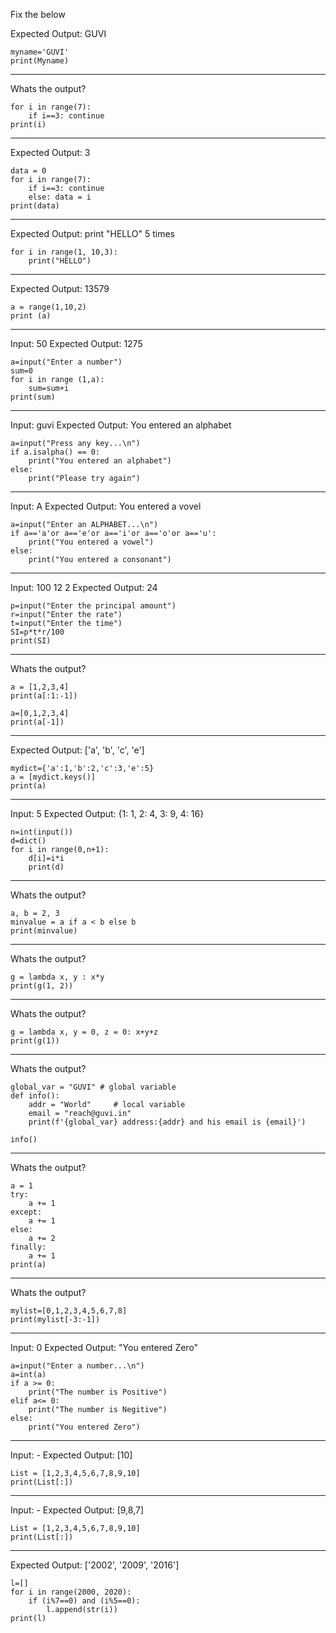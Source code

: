 Fix the below 

Expected Output: GUVI
```
myname='GUVI'
print(Myname)
```
---------------------------------------
Whats the output?
```
for i in range(7):
	if i==3: continue
print(i)
```
---------------------------------------
Expected Output: 3
```
data = 0
for i in range(7):
	if i==3: continue
	else: data = i
print(data)
```

---------------------------------------
Expected Output: print "HELLO" 5 times
```
for i in range(1, 10,3):
    print("HELLO")
```	
---------------------------------------

Expected Output: 13579
```
a = range(1,10,2)
print (a)
```
---------------------------------------
Input: 50
Expected Output: 1275

```
a=input("Enter a number")
sum=0
for i in range (1,a):
    sum=sum+i
print(sum)
```
---------------------------------------

Input: guvi
Expected Output: You entered an alphabet

```
a=input("Press any key...\n")
if a.isalpha() == 0:
    print("You entered an alphabet")
else:
    print("Please try again")
```	
---------------------------------------	

Input: A
Expected Output: You entered a vovel

```	
a=input("Enter an ALPHABET...\n")
if a=='a'or a=='e'or a=='i'or a=='o'or a=='u':
    print("You entered a vowel")
else:
    print("You entered a consonant")
```
---------------------------------------
Input: 100 12 2
Expected Output: 24

```
p=input("Enter the principal amount")
r=input("Enter the rate")
t=input("Enter the time")
SI=p*t*r/100
print(SI)
```
---------------------------------------
Whats the output?
```
a = [1,2,3,4]
print(a[:1:-1])

a=[0,1,2,3,4]
print(a[-1])

```
---------------------------------------

Expected Output: ['a', 'b', 'c', 'e']
```
mydict={'a':1,'b':2,'c':3,'e':5}
a = [mydict.keys()]
print(a)
```
---------------------------------------
Input: 5
Expected Output: {1: 1, 2: 4, 3: 9, 4: 16}

```
n=int(input())
d=dict()
for i in range(0,n+1):
	d[i]=i*i
	print(d)
```	
---------------------------------------
Whats the output?
```	
a, b = 2, 3
minvalue = a if a < b else b
print(minvalue)
```
---------------------------------------
Whats the output?
```
g = lambda x, y : x*y
print(g(1, 2))
```
---------------------------------------
Whats the output?
```
g = lambda x, y = 0, z = 0: x+y+z
print(g(1))
```
---------------------------------------
Whats the output?
```
global_var = "GUVI" # global variable
def info():
    addr = "World"     # local variable
    email = "reach@guvi.in"
    print(f'{global_var} address:{addr} and his email is {email}')

info()
```
---------------------------------------
Whats the output?
```
a = 1
try:
    a += 1
except:
    a += 1
else:
    a += 2
finally:
    a += 1
print(a)
```
---------------------------------------
Whats the output?
```
mylist=[0,1,2,3,4,5,6,7,8]
print(mylist[-3:-1])
```
---------------------------------------
Input: 0
Expected Output: "You entered Zero"

```
a=input("Enter a number...\n")
a=int(a)
if a >= 0:
    print("The number is Positive")
elif a<= 0:
    print("The number is Negitive")
else:
    print("You entered Zero")
```
---------------------------------------
Input: -
Expected Output: [10]
```
List = [1,2,3,4,5,6,7,8,9,10]
print(List[:])
```
---------------------------------------
Input: -
Expected Output: [9,8,7]
```	
List = [1,2,3,4,5,6,7,8,9,10]
print(List[:])
```

---------------------------------------

Expected Output: ['2002', '2009', '2016']

```
l=[]
for i in range(2000, 2020):
    if (i%7==0) and (i%5==0):
        l.append(str(i))
print(l)
```
